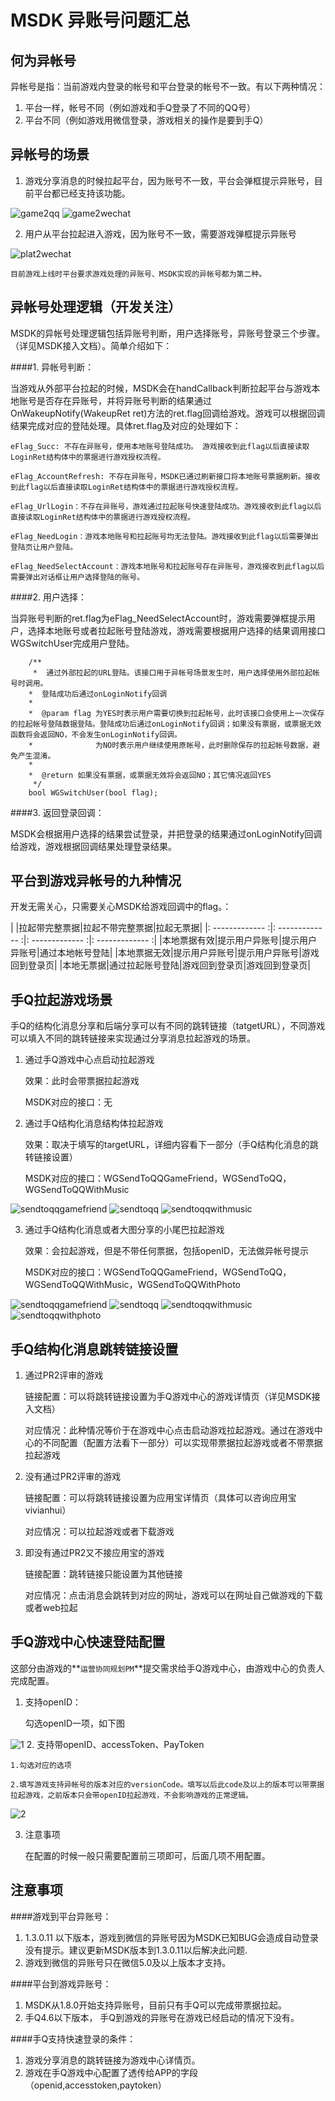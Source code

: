 MSDK 异账号问题汇总
=======

何为异帐号
---

异帐号是指：当前游戏内登录的帐号和平台登录的帐号不一致。有以下两种情况：

1. 平台一样，帐号不同（例如游戏和手Q登录了不同的QQ号）
2. 平台不同（例如游戏用微信登录，游戏相关的操作是要到手Q）

异帐号的场景
---

1. 游戏分享消息的时候拉起平台，因为账号不一致，平台会弹框提示异账号，目前平台都已经支持该功能。

![game2qq](./diff-account-game2qq.png) 
![game2wechat](./diff-account-game2wechat.png)

2. 用户从平台拉起进入游戏，因为账号不一致，需要游戏弹框提示异账号

![plat2wechat](./diff-account-plat2wechat.png) 

`目前游戏上线时平台要求游戏处理的异账号、MSDK实现的异帐号都为第二种。`

异帐号处理逻辑（开发关注）
---
MSDK的异帐号处理逻辑包括异账号判断，用户选择账号，异账号登录三个步骤。（详见MSDK接入文档）。简单介绍如下：

####1. 异帐号判断：

当游戏从外部平台拉起的时候，MSDK会在handCallback判断拉起平台与游戏本地账号是否存在异账号，并将异账号判断的结果通过OnWakeupNotify(WakeupRet ret)方法的ret.flag回调给游戏。游戏可以根据回调结果完成对应的登陆处理。具体ret.flag及对应的处理如下：

	eFlag_Succ: 不存在异账号，使用本地账号登陆成功。 游戏接收到此flag以后直接读取LoginRet结构体中的票据进行游戏授权流程。

	eFlag_AccountRefresh: 不存在异账号，MSDK已通过刷新接口将本地账号票据刷新。接收到此flag以后直接读取LoginRet结构体中的票据进行游戏授权流程。

	eFlag_UrlLogin：不存在异账号，游戏通过拉起账号快速登陆成功。游戏接收到此flag以后直接读取LoginRet结构体中的票据进行游戏授权流程。

	eFlag_NeedLogin：游戏本地账号和拉起账号均无法登陆。游戏接收到此flag以后需要弹出登陆页让用户登陆。

	eFlag_NeedSelectAccount：游戏本地账号和拉起账号存在异账号，游戏接收到此flag以后需要弹出对话框让用户选择登陆的账号。

####2. 用户选择：

当异账号判断的ret.flag为eFlag_NeedSelectAccount时，游戏需要弹框提示用户，选择本地账号或者拉起账号登陆游戏，游戏需要根据用户选择的结果调用接口WGSwitchUser完成用户登陆。

		/**
		 *  通过外部拉起的URL登陆。该接口用于异帐号场景发生时，用户选择使用外部拉起帐号时调用。
	 	*  登陆成功后通过onLoginNotify回调
	 	*
	 	*  @param flag 为YES时表示用户需要切换到拉起帐号，此时该接口会使用上一次保存的拉起帐号登陆数据登陆。登陆成功后通过onLoginNotify回调；如果没有票据，或票据无效函数将会返回NO，不会发生onLoginNotify回调。
	 	*              为NO时表示用户继续使用原帐号，此时删除保存的拉起帐号数据，避免产生混淆。
	 	*
	 	*  @return 如果没有票据，或票据无效将会返回NO；其它情况返回YES
		 */
		bool WGSwitchUser(bool flag);

####3. 返回登录回调：

MSDK会根据用户选择的结果尝试登录，并把登录的结果通过onLoginNotify回调给游戏，游戏根据回调结果处理登录结果。

平台到游戏异帐号的九种情况
----

开发无需关心，只需要关心MSDK给游戏回调中的flag。：

|           |拉起带完整票据|拉起不带完整票据|拉起无票据|
|: ------------- :|: ------------- :|: ------------- :|: ------------- :|
|本地票据有效|提示用户异账号|提示用户异账号|通过本地帐号登陆|
|本地票据无效|提示用户异账号|提示用户异账号|游戏回到登录页|
|本地无票据|通过拉起账号登陆|游戏回到登录页|游戏回到登录页|

手Q拉起游戏场景
---

手Q的结构化消息分享和后端分享可以有不同的跳转链接（tatgetURL），不同游戏可以填入不同的跳转链接来实现通过分享消息拉起游戏的场景。

1. 通过手Q游戏中心点启动拉起游戏

	效果：此时会带票据拉起游戏

	MSDK对应的接口：无

2. 通过手Q结构化消息结构体拉起游戏

	效果：取决于填写的targetURL，详细内容看下一部分（手Q结构化消息的跳转链接设置）

	MSDK对应的接口：WGSendToQQGameFriend，WGSendToQQ，WGSendToQQWithMusic

![sendtoqqgamefriend](./diff-account-sendtoqqgamefriend.png) ![sendtoqq](./diff-account-sendtoqq.png) ![sendtoqqwithmusic](./diff-account-sendtoqqwithmusic.png) 

3. 通过手Q结构化消息或者大图分享的小尾巴拉起游戏

	效果：会拉起游戏，但是不带任何票据，包括openID，无法做异帐号提示

	MSDK对应的接口：WGSendToQQGameFriend，WGSendToQQ，WGSendToQQWithMusic，WGSendToQQWithPhoto

![sendtoqqgamefriend](./diff-account-sendtoqqgamefriend.png) ![sendtoqq](./diff-account-sendtoqq.png) ![sendtoqqwithmusic](./diff-account-sendtoqqwithmusic.png) ![sendtoqqwithphoto](./diff-account-sendtoqqwithphoto.png) 

手Q结构化消息跳转链接设置
---
1. 通过PR2评审的游戏

	链接配置：可以将跳转链接设置为手Q游戏中心的游戏详情页（详见MSDK接入文档）

	对应情况：此种情况等价于在游戏中心点击启动游戏拉起游戏。通过在游戏中心的不同配置（配置方法看下一部分）可以实现带票据拉起游戏或者不带票据拉起游戏

2. 没有通过PR2评审的游戏

	链接配置：可以将跳转链接设置为应用宝详情页（具体可以咨询应用宝vivianhui）

	对应情况：可以拉起游戏或者下载游戏

3. 即没有通过PR2又不接应用宝的游戏

	链接配置：跳转链接只能设置为其他链接

	对应情况：点击消息会跳转到对应的网址，游戏可以在网址自己做游戏的下载或者web拉起

手Q游戏中心快速登陆配置
---

这部分由游戏的**`运营协同规划PM`**提交需求给手Q游戏中心，由游戏中心的负责人完成配置。

1. 支持openID：

	勾选openID一项，如下图

![1](./diff-account-1.png) 
2. 支持带openID、accessToken、PayToken

	1.勾选对应的选项

	2.填写游戏支持异帐号的版本对应的versionCode。填写以后此code及以上的版本可以带票据拉起游戏，之前版本只会带openID拉起游戏，不会影响游戏的正常逻辑。
![2](./diff-account-2.png) 

3. 注意事项

	在配置的时候一般只需要配置前三项即可，后面几项不用配置。

注意事项
-----
####游戏到平台异账号：

1. 1.3.0.11 以下版本，游戏到微信的异账号因为MSDK已知BUG会造成自动登录没有提示。建议更新MSDK版本到1.3.0.11以后解决此问题.
2. 游戏到微信的异账号只在微信5.0及以上版本才支持。

####平台到游戏异账号：
1. MSDK从1.8.0开始支持异账号，目前只有手Q可以完成带票据拉起。
2. 手Q4.6以下版本， 手Q到游戏的异账号在游戏已经启动的情况下没有。

####手Q支持快速登录的条件：
1. 游戏分享消息的跳转链接为游戏中心详情页。
2. 游戏在手Q游戏中心配置了透传给APP的字段（openid,accesstoken,paytoken）